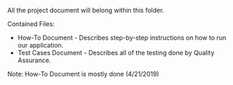 All the project document will belong within this folder.

Contained Files:
- How-To Document - Describes step-by-step instructions on how to run our application.
- Test Cases Document - Describes all of the testing done by Quality Assurance.

Note: How-To Document is mostly done (4/21/2019)
